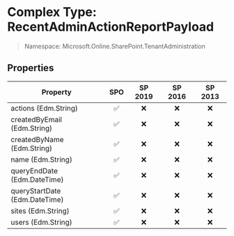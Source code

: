 # Complex Type: RecentAdminActionReportPayload

> Namespace: Microsoft.Online.SharePoint.TenantAdministration

## Properties

Property | SPO | SP 2019 | SP 2016 | SP 2013
----------|:---:|:-------:|:-------:|:-------:
actions (Edm.String) | ✅ | ❌ | ❌ | ❌
createdByEmail (Edm.String) | ✅ | ❌ | ❌ | ❌
createdByName (Edm.String) | ✅ | ❌ | ❌ | ❌
name (Edm.String) | ✅ | ❌ | ❌ | ❌
queryEndDate (Edm.DateTime) | ✅ | ❌ | ❌ | ❌
queryStartDate (Edm.DateTime) | ✅ | ❌ | ❌ | ❌
sites (Edm.String) | ✅ | ❌ | ❌ | ❌
users (Edm.String) | ✅ | ❌ | ❌ | ❌